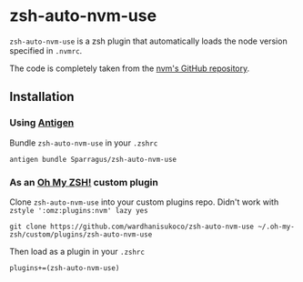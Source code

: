 # zsh-auto-nvm-use

`zsh-auto-nvm-use` is a zsh plugin that automatically loads the node version specified in `.nvmrc`.

The code is completely taken from the [nvm's GitHub repository](https://github.com/creationix/nvm#zsh).

## Installation

### Using [Antigen](https://github.com/zsh-users/antigen)
Bundle `zsh-auto-nvm-use` in your `.zshrc`
```
antigen bundle Sparragus/zsh-auto-nvm-use
```

### As an [Oh My ZSH!](https://github.com/robbyrussell/oh-my-zsh) custom plugin
Clone `zsh-auto-nvm-use` into your custom plugins repo. Didn't work with `zstyle ':omz:plugins:nvm' lazy yes`

```
git clone https://github.com/wardhanisukoco/zsh-auto-nvm-use ~/.oh-my-zsh/custom/plugins/zsh-auto-nvm-use
```

Then load as a plugin in your `.zshrc`

```
plugins+=(zsh-auto-nvm-use)
```
